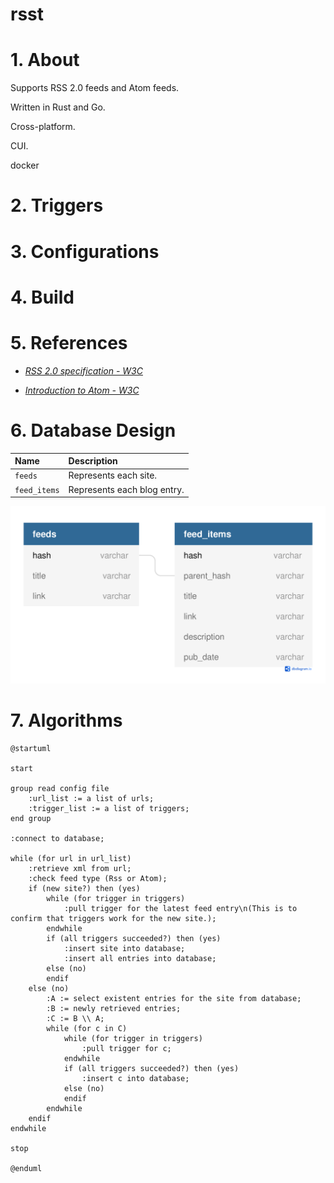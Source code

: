 # rsst

# 1. About

Supports RSS 2.0 feeds and Atom feeds.

Written in Rust and Go.

Cross-platform.

CUI.

docker

# 2. Triggers

# 3. Configurations

# 4. Build

# 5. References

- [*RSS 2.0 specification - W3C*](https://validator.w3.org/feed/docs/rss2.html)

- [*Introduction to Atom - W3C*](https://validator.w3.org/feed/docs/atom.html)

# 6. Database Design

| Name | Description |
|:--|:--|
| `feeds` | Represents each site. |
| `feed_items` | Represents each blog entry. |

![](./readme_assets/database.png)

# 7. Algorithms

```plantuml
@startuml

start

group read config file
    :url_list := a list of urls;
    :trigger_list := a list of triggers;
end group

:connect to database;

while (for url in url_list)
    :retrieve xml from url;
    :check feed type (Rss or Atom);
    if (new site?) then (yes)
        while (for trigger in triggers)
            :pull trigger for the latest feed entry\n(This is to confirm that triggers work for the new site.);
        endwhile
        if (all triggers succeeded?) then (yes)
            :insert site into database;
            :insert all entries into database;
        else (no)
        endif
    else (no)
        :A := select existent entries for the site from database;
        :B := newly retrieved entries;
        :C := B \\ A;
        while (for c in C)
            while (for trigger in triggers)
                :pull trigger for c;
            endwhile
            if (all triggers succeeded?) then (yes)
                :insert c into database;
            else (no)
            endif
        endwhile
    endif
endwhile

stop

@enduml
```